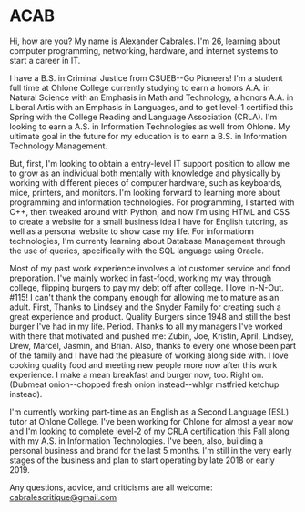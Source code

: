 # ACAB
Hi, how are you? My name is Alexander Cabrales. I'm 26, learning about computer programming, networking, hardware, and internet systems to start a career in IT.

I have a B.S. in Criminal Justice from CSUEB--Go Pioneers! I'm a student full time at Ohlone College currently studying to earn a honors A.A. in Natural Science with an Emphasis in Math and Technology, a honors A.A. in Liberal Artis with an Emphasis in Languages, and to get level-1 certified this Spring with the College Reading and Language Association (CRLA). I'm looking to earn a A.S. in Information Technologies as well from Ohlone. My ultimate goal in the future for my education is to earn a B.S. in Information Technology Management.

But, first, I'm looking to obtain a entry-level IT support position to allow me to grow as an individual both mentally with knowledge and physically by working with different pieces of computer hardware, such as keyboards, mice, printers, and monitors. 
I'm looking forward to learning more about programming and information technologies. For programming, I started with C++, then tweaked around with Python, and now I'm using HTML and CSS to create a website for a small business idea I have for English tutoring, as well as a personal website to show case my life. For informationn technologies, I'm currenty learning about Database Management through the use of queries, specifically with the SQL language using Oracle. 

Most of my past work experience involves a lot customer service and food preporation. I've mainly worked in fast-food, working my way through college, flipping burgers to pay my debt off after college. I love In-N-Out. #115! I can't thank the company enough for allowing me to mature as an adult. First, Thanks to Lindsey and the Snyder Family for creating such a great experience and product. Quality Burgers since 1948 and still the best burger I've had in my life. Period. Thanks to all my managers I've worked with there that motivated and pushed me: Zubin, Joe, Kristin, April, Lindsey, Drew, Marcel, Jasmin, and Brian. Also, thanks to every one whose been part of the family and I have had the pleasure of working along side with. I love cooking quality food and meeting new people more now after this work experience. I make a mean breakfast and burger now, too. Right on. (Dubmeat onion--chopped fresh onion instead--whlgr mstfried ketchup instead).

I'm currently working part-time as an English as a Second Language (ESL) tutor at Ohlone College. I've been working for Ohlone for almost a year now and I'm looking to complete level-2 of my CRLA certification this Fall along with my A.S. in Information Technologies. I've been, also, building a personal business and brand for the last 5 months. I'm still in the very early stages of the business and plan to start operating by late 2018 or early 2019.

Any questions, advice, and criticisms are all welcome: cabralescritique@gmail.com
